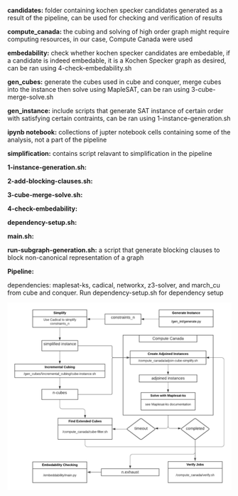 **candidates:** folder containing kochen specker candidates generated as a result of the pipeline, can be used for checking and verification of results

**compute_canada:** the cubing and solving of high order graph might require computing resources, in our case, Compute Canada were used

**embedability:** check whether kochen specker candidates are embedable, if a candidate is indeed embedable, it is a Kochen Specker graph as desired, can be ran using 4-check-embedability.sh

**gen_cubes:** generate the cubes used in cube and conquer, merge cubes into the instance then solve using MapleSAT, can be ran using 3-cube-merge-solve.sh

**gen_instance:** include scripts that generate SAT instance of certain order with satisfying certain contraints, can be ran using 1-instance-generation.sh

**ipynb notebook:** collections of jupter notebook cells containing some of the analysis, not a part of the pipeline

**simplification:** contains script relavant to simplification in the pipeline

**1-instance-generation.sh:** 

**2-add-blocking-clauses.sh:**

**3-cube-merge-solve.sh:**

**4-check-embedability:**

**dependency-setup.sh:**

**main.sh:**

**run-subgraph-generation.sh:** a script that generate blocking clauses to block non-canonical representation of a graph

**Pipeline:** 

dependencies: maplesat-ks, cadical, networkx, z3-solver, and march_cu from cube and conquer. Run dependency-setup.sh for dependency setup

![Showing pipeline and which directory to enter for each step](pipeline.png?raw=true "Pipeline")
